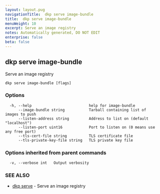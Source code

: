 ```yaml
---
layout: layout.pug
navigationTitle:  dkp serve image-bundle
title:  dkp serve image-bundle
menuWeight: 10
excerpt: Serve an image registry
notes: Automatically generated, DO NOT EDIT
enterprise: false
beta: false
---
```

<!-- vale off -->
<!-- markdownlint-disable -->

## dkp serve image-bundle

Serve an image registry

```
dkp serve image-bundle [flags]
```

### Options

```
  -h, --help                          help for image-bundle
      --image-bundle string           Tarball containing list of images to push
      --listen-address string         Address to list on (default "localhost")
      --listen-port uint16            Port to listen on (0 means use any free port)
      --tls-cert-file string          TLS certificate file
      --tls-private-key-file string   TLS private key file
```

### Options inherited from parent commands

```
  -v, --verbose int   Output verbosity
```

### SEE ALSO

* [dkp serve](/dkp/kommander/2.3/cli/dkp/serve/)	 - Serve an image registry

